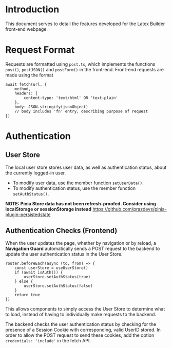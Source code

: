 # Introduction

This document serves to detail the features developed for the Latex Builder front-end webpage.

# Request Format

Requests are formatted using `post.ts`, which implements the functions `post()`, `postJSON()` and `postForm()` in the front-end. Front-end requests are made using the format
```
await fetch(url, {
	method,
	headers: {
		content-type: 'text/html' OR 'text-plain'
	},
	body: JSON.stringify(jsonObject)
	// body includes 'fn' entry, describing purpose of request
})
```

# Authentication

## User Store

The local user store stores user data, as well as authentication status, about the currently logged-in user.

- To modify user data, use the member function `setUserData()`. 
- To modify authentication status, use the member function `setAuthStatus()`.

**NOTE: Pinia Store data has not been refresh-proofed. Consider using localStorage or sessionStorage instead**
https://github.com/prazdevs/pinia-plugin-persistedstate

## Authentication Checks (Frontend)

When the user updates the page, whether by navigation or by reload, a **Navigation Guard** automatically sends a POST request to the backend to update the user authentication status in the User Store.

```
router.beforeEach(async (to, from) => {
	const userStore = useUserStore()
	if (await isAuth()) {
		userStore.setAuthStatus(true)
	} else {
		userStore.setAuthStatus(false)
	}
	return true
})
```

This allows components to simply access the User Store to determine what to load, instead of having to individually make requests to the backend.

The backend checks the user authentication status by checking for the presence of a Session Cookie with corresponding, valid UserID stored. In order to allow the POST request to send these cookies, add the option `credentials: 'include'` in the fetch API.